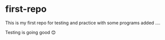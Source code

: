 # first-repo
This is my first repo for testing and practice
with some programs added ....

Testing is going good 😊
